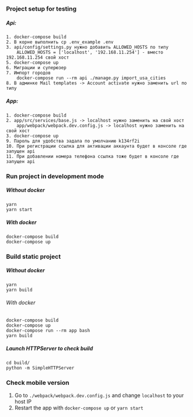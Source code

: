 ### Project setup for testing

##### Api:
```
1. docker-compose build
2. В корне выполнить cp .env_example .env
3. api/config/settings.py нужно добавить ALLOWED_HOSTS по типу
    ALLOWED_HOSTS = ['localhost', '192.168.11.254'] - вместо 192.168.11.254 свой хост
5. docker-compose up
6. Миграции и суперюзер
7. Импорт городов
    docker-compose run --rm api ./manage.py import_usa_cities
8. В админке Mail templates -> Account activate нужно заменить url по типу
```

##### App:
```
1. docker-compose build
2. app/src/services/base.js -> localhost нужно заменить на свой хост
    app/webpack/webpack.dev.config.js -> localhost нужно заменить на свой хост
3. docker-compose up
9. Пароль для удобства задала по умолчанию k134rf2i
10. При регистрации ссылка для активации аккаунта будет в консоле где запущен api
11. При добавлении номера телефона ссылка тоже будет в консоле где запущен api
```



### Run project in development mode

##### Without docker

```
yarn
yarn start
```

##### With docker

```
docker-compose build
docker-compose up
```

### Build static project

##### Without docker

```
yarn
yarn build
```

###### With docker

```
docker-compose build
docker-compose up
docker-compose run --rm app bash
yarn build
```

##### Launch HTTPServer to check build
```
cd build/
python -m SimpleHTTPServer
```
### Check mobile version

1. Go to `./webpack/webpack.dev.config.js` and change `localhost` to your host IP
2. Restart the app with `docker-compose up` or `yarn start`
